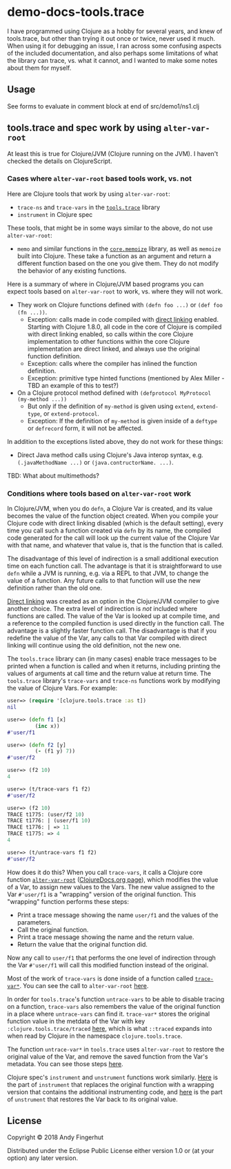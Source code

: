 # demo-docs-tools.trace

I have programmed using Clojure as a hobby for several years, and knew
of tools.trace, but other than trying it out once or twice, never used
it much.  When using it for debugging an issue, I ran across some
confusing aspects of the included documentation, and also perhaps some
limitations of what the library can trace, vs. what it cannot, and I
wanted to make some notes about them for myself.


## Usage

See forms to evaluate in comment block at end of src/demo1/ns1.clj


## tools.trace and spec work by using `alter-var-root`

At least this is true for Clojure/JVM (Clojure running on the JVM).  I
haven't checked the details on ClojureScript.

### Cases where `alter-var-root` based tools work, vs. not

Here are Clojure tools that work by using `alter-var-root`:

+ `trace-ns` and `trace-vars` in the
  [`tools.trace`](https://github.com/clojure/tools.trace) library
+ `instrument` in Clojure spec

These tools, that might be in some ways similar to the above, do not
use `alter-var-root`:

+ `memo` and similar functions in the
  [`core.memoize`](https://github.com/clojure/core.memoize) library,
  as well as `memoize` built into Clojure.  These take a function as
  an argument and return a different function based on the one you
  give them.  They do not modify the behavior of any existing
  functions.

Here is a summary of where in Clojure/JVM based programs you can
expect tools based on `alter-var-root` to work, vs. where they will
not work.

+ They work on Clojure functions defined with `(defn foo ...)` or
  `(def foo (fn ...))`.
  + Exception: calls made in code compiled with [direct
    linking](https://clojure.org/reference/compilation#directlinking)
    enabled.  Starting with Clojure 1.8.0, all code in the core of
    Clojure is compiled with direct linking enabled, so calls within
    the core Clojure implementation to other functions within the core
    Clojure implementation are direct linked, and always use the
    original function definition.
  + Exception: calls where the compiler has inlined the function
    definition.
  + Exception: primitive type hinted functions (mentioned by Alex
    Miller - TBD an example of this to test?)
+ On a Clojure protocol method defined with `(defprotocol MyProtocol
  (my-method ...))`
  + But only if the definition of `my-method` is given using `extend`,
    `extend-type`, or `extend-protocol`.
  + Exception: If the definition of `my-method` is given inside of a
    `deftype` or `defrecord` form, it will not be affected.

In addition to the exceptions listed above, they do not work for these things:

+ Direct Java method calls using Clojure's Java interop syntax,
  e.g. `(.javaMethodName ...)` or `(java.contructorName. ...)`.

TBD: What about multimethods?


### Conditions where tools based on `alter-var-root` work

In Clojure/JVM, when you do `defn`, a Clojure Var is created, and its
value becomes the value of the function object created.  When you
compile your Clojure code with direct linking disabled (which is the
default setting), every time you call such a function created via
`defn` by its name, the compiled code generated for the call will look
up the current value of the Clojure Var with that name, and whatever
that value is, that is the function that is called.

The disadvantage of this level of indirection is a small additional
execution time on each function call.  The advantage is that it is
straightforward to use `defn` while a JVM is running, e.g. via a REPL
to that JVM, to change the value of a function.  Any future calls to
that function will use the new definition rather than the old one.

[Direct
linking](https://clojure.org/reference/compilation#directlinking) was
created as an option in the Clojure/JVM compiler to give another
choice.  The extra level of indirection is _not_ included where
functions are called.  The value of the Var is looked up at compile
time, and a reference to the compiled function is used directly in the
function call.  The advantage is a slightly faster function call.  The
disadvantage is that if you redefine the value of the Var, any calls
to that Var compiled with direct linking will continue using the old
definition, not the new one.

The `tools.trace` library can (in many cases) enable trace messages to
be printed when a function is called and when it returns, including
printing the values of arguments at call time and the return value at
return time.  The `tools.trace` library's `trace-vars` and `trace-ns`
functions work by modifying the value of Clojure Vars.  For example:

```clojure
user=> (require '[clojure.tools.trace :as t])
nil

user=> (defn f1 [x]
         (inc x))
#'user/f1

user=> (defn f2 [y]
         (- (f1 y) 7))
#'user/f2

user=> (f2 10)
4

user=> (t/trace-vars f1 f2)
#'user/f2

user=> (f2 10)
TRACE t1775: (user/f2 10)
TRACE t1776: | (user/f1 10)
TRACE t1776: | => 11
TRACE t1775: => 4
4

user=> (t/untrace-vars f1 f2)
#'user/f2
```

How does it do this?  When you call `trace-vars`, it calls a Clojure
core function
[`alter-var-root`](https://clojure.github.io/clojure/clojure.core-api.html#clojure.core/alter-var-root)
([ClojureDocs.org
page](https://clojuredocs.org/clojure.core/alter-var-root)), which
modifies the value of a Var, to assign new values to the Vars.  The
new value assigned to the Var `#'user/f1` is a "wrapping" version of
the original function.  This "wrapping" function performs these steps:

+ Print a trace message showing the name `user/f1` and the values of
  the parameters.
+ Call the original function.
+ Print a trace message showing the name and the return value.
+ Return the value that the original function did.

Now any call to `user/f1` that performs the one level of indirection
through the Var `#'user/f1` will call this modified function instead
of the original.

Most of the work of `trace-vars` is done inside of a function called
[`trace-var*`](https://github.com/clojure/tools.trace/blob/908ddaf758f26e7ceba71543defd34849cc364af/src/main/clojure/clojure/tools/trace.clj#L313-L335).
You can see the call to `alter-var-root`
[here](https://github.com/clojure/tools.trace/blob/908ddaf758f26e7ceba71543defd34849cc364af/src/main/clojure/clojure/tools/trace.clj#L333-L334).

In order for `tools.trace`'s function `untrace-vars` to be able to
disable tracing on a function, `trace-vars` also remembers the value
of the original function in a place where `untrace-vars` can find it.
`trace-var*` stores the original function value in the metdata of the
Var with key `:clojure.tools.trace/traced`
[here](https://github.com/clojure/tools.trace/blob/908ddaf758f26e7ceba71543defd34849cc364af/src/main/clojure/clojure/tools/trace.clj#L335),
which is what `::traced` expands into when read by Clojure in the
namespace `clojure.tools.trace`.

The function `untrace-var*` in `tools.trace` uses `alter-var-root` to
restore the original value of the Var, and remove the saved function
from the Var's metadata.  You can see those steps
[here](https://github.com/clojure/tools.trace/blob/908ddaf758f26e7ceba71543defd34849cc364af/src/main/clojure/clojure/tools/trace.clj#L352-L353).

Clojure spec's `instrument` and `unstrument` functions work similarly.
[Here](https://github.com/clojure/spec.alpha/blob/f23ea614b3cb658cff0044a027cacdd76831edcf/src/main/clojure/clojure/spec/test/alpha.clj#L176)
is the part of `instrument` that replaces the original function with a
wrapping version that contains the additional instrumenting code, and
[here](https://github.com/clojure/spec.alpha/blob/f23ea614b3cb658cff0044a027cacdd76831edcf/src/main/clojure/clojure/spec/test/alpha.clj#L187)
is the part of `unstrument` that restores the Var back to its original
value.


## License

Copyright © 2018 Andy Fingerhut

Distributed under the Eclipse Public License either version 1.0 or (at
your option) any later version.
